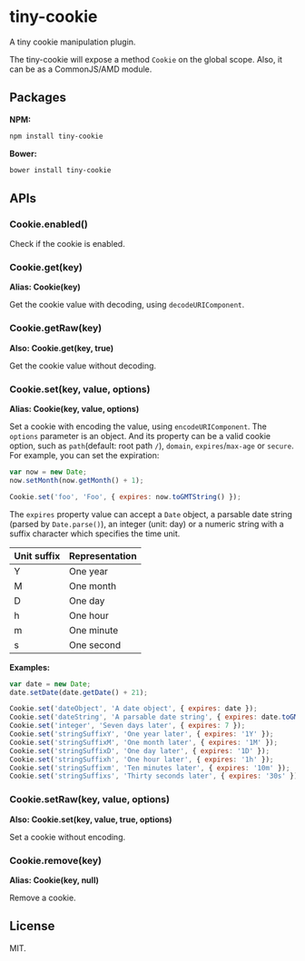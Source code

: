 # tiny-cookie

A tiny cookie manipulation plugin.

The tiny-cookie will expose a method `Cookie` on the global scope. Also, it can be as a CommonJS/AMD module.

## Packages

**NPM:**

```bash
npm install tiny-cookie
```

**Bower:**

```bash
bower install tiny-cookie
```

## APIs

### Cookie.enabled()

Check if the cookie is enabled.

### Cookie.get(key)

**Alias: Cookie(key)**

Get the cookie value with decoding, using `decodeURIComponent`.

### Cookie.getRaw(key)

**Also: Cookie.get(key, true)**

Get the cookie value without decoding.

### Cookie.set(key, value, options)

**Alias: Cookie(key, value, options)**

Set a cookie with encoding the value, using `encodeURIComponent`. The `options` parameter is an object. And its property can be a valid cookie option, such as `path`(default: root path `/`), `domain`, `expires`/`max-age` or `secure`. For example, you can set the expiration:

```js
var now = new Date;
now.setMonth(now.getMonth() + 1);

Cookie.set('foo', 'Foo', { expires: now.toGMTString() });
```

The `expires` property value can accept a `Date` object, a parsable date string (parsed by `Date.parse()`), an integer (unit: day) or a numeric string with a suffix character which specifies the time unit.

| Unit suffix | Representation |
| ----------- | -------------- |
| Y           | One year       |
| M           | One month      |
| D           | One day        |
| h           | One hour       |
| m           | One minute     |
| s           | One second     |

**Examples:**

```js
var date = new Date;
date.setDate(date.getDate() + 21);

Cookie.set('dateObject', 'A date object', { expires: date });
Cookie.set('dateString', 'A parsable date string', { expires: date.toGMTString() });
Cookie.set('integer', 'Seven days later', { expires: 7 });
Cookie.set('stringSuffixY', 'One year later', { expires: '1Y' });
Cookie.set('stringSuffixM', 'One month later', { expires: '1M' });
Cookie.set('stringSuffixD', 'One day later', { expires: '1D' });
Cookie.set('stringSuffixh', 'One hour later', { expires: '1h' });
Cookie.set('stringSuffixm', 'Ten minutes later', { expires: '10m' });
Cookie.set('stringSuffixs', 'Thirty seconds later', { expires: '30s' });
```

### Cookie.setRaw(key, value, options)

**Also: Cookie.set(key, value, true, options)**

Set a cookie without encoding.

### Cookie.remove(key)

**Alias: Cookie(key, null)**

Remove a cookie.

## License

MIT.
